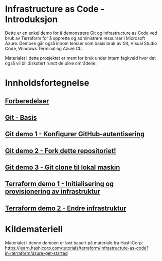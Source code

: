 # Infrastructure as Code - Introduksjon
Dette er en enkel demo for å demonstrere Git og Infrastructure as Code ved bruk av Terraform for å opprette og administrere ressurser i Microsoft Azure.
Demoen går også innom temaer som basis bruk av Git, Visual Studio Code, Windows Terminal og Azure CLI.

Materialet i dette prosjektet er ment for bruk under intern fagkveld hvor det også vil bli diskutert rundt de ulike områdene.

# Innholdsfortegnelse

## [Forberedelser](./docs/00-forberedelser.md)

## [Git - Basis](./docs/01-git-basis.md)

## [Git demo 1 - Konfigurer GitHub-autentisering](./docs/02-git-demo-1.md)

## [Git demo 2 - Fork dette repositoriet!](./docs/03-git-demo-2.md)

## [Git demo 3 - Git clone til lokal maskin](./docs/04-git-demo-3.md)

## [Terraform demo 1 - Initialisering og provisjonering av infrastruktur](./docs/05-terraform-demo-1.md)

## [Terraform demo 2 - Endre infrastruktur](./docs/06-terraform-demo-2.md)


# Kildemateriell
Materialet i denne demoen er løst basert på materiale fra HashiCorp:
https://learn.hashicorp.com/tutorials/terraform/infrastructure-as-code?in=terraform/azure-get-started